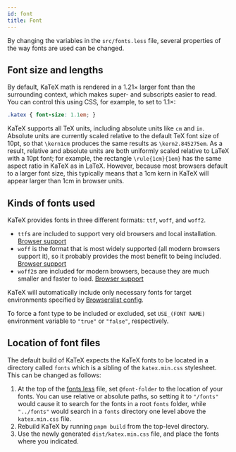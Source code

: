 ```yaml
---
id: font
title: Font
---
```

By changing the variables in the `src/fonts.less` file,
several properties of the way fonts are used can be changed.

## Font size and lengths
By default, KaTeX math is rendered in a 1.21× larger font than the surrounding
context, which makes super- and subscripts easier to read. You can control
this using CSS, for example, to set to 1.1×:

```css
.katex { font-size: 1.1em; }
```

KaTeX supports all TeX units, including absolute units like `cm` and `in`.
Absolute units are currently scaled relative to the default TeX font size of
10pt, so that `\kern1cm` produces the same results as `\kern2.845275em`.
As a result, relative and absolute units are both uniformly scaled relative
to LaTeX with a 10pt font; for example, the rectangle `\rule{1cm}{1em}` has
the same aspect ratio in KaTeX as in LaTeX.  However, because most browsers
default to a larger font size, this typically means that a 1cm kern in KaTeX
will appear larger than 1cm in browser units.

## Kinds of fonts used

KaTeX provides fonts in three different formats: `ttf`, `woff`, and `woff2`.

- `ttf`s are included to support very old browsers and local installation. [Browser support](https://caniuse.com/#feat=ttf)
- `woff` is the format that is most widely supported (all modern browsers support it), so it probably provides the most benefit to being included. [Browser support](https://caniuse.com/#feat=woff)
- `woff2`s are included for modern browsers, because they are much smaller and faster to load. [Browser support](https://caniuse.com/#feat=woff2)

KaTeX will automatically include only necessary fonts for target environments
specified by [Browserslist config](https://github.com/browserslist/browserslist#queries).

To force a font type to be included or excluded, set `USE_(FONT NAME)` environment
variable to `"true"` or `"false"`, respectively.

## Location of font files

The default build of KaTeX expects the KaTeX fonts to be located in a directory called `fonts` which is a sibling of the `katex.min.css` stylesheet. This can be changed as follows:

1. At the top of the [fonts.less](https://github.com/KaTeX/KaTeX/blob/main/src/fonts.less) file, set `@font-folder` to the location of your fonts. You can use relative or absolute paths, so setting it to `"/fonts"` would cause it to search for the fonts in a root `fonts` folder, while `"../fonts"` would search in a `fonts` directory one level above the `katex.min.css` file.
2. Rebuild KaTeX by running `pnpm build` from the top-level directory.
3. Use the newly generated `dist/katex.min.css` file, and place the fonts where you indicated.
